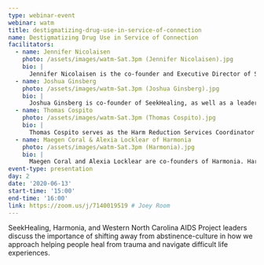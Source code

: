 ```yaml
---
type: webinar-event
webinar: watm
title: destigmatizing-drug-use-in-service-of-connection
name: Destigmatizing Drug Use in Service of Connection
facilitators:
  - name: Jennifer Nicolaisen
    photo: /assets/images/watm-Sat.3pm (Jennifer Nicolaisen).jpg
    bio: |
      Jennifer Nicolaisen is the co-founder and Executive Director of SeekHealing, an Asheville-based non-profit pioneering a novel protocol for treating addiction and addressing the opioid overdose crisis through human connection.
  - name: Joshua Ginsberg
    photo: /assets/images/watm-Sat.3pm (Joshua Ginsberg).jpg
    bio: |
      Joshua Ginsberg is co-founder of SeekHealing, as well as a leader in both software engineering and Diversity & Inclusion initiatives at Red Hat. His biography includes leadership at the Free Software Foundation and lifelong advocacy for individual autonomy and against the carceral state, including the failed war on drugs. His 2018 TEDx talk “The Emotionally Eviscerated Man” boldly challenges social expectations for modern men.
  - name: Thomas Cospito
    photo: /assets/images/watm-Sat.3pm (Thomas Cospito).jpg
    bio: |
      Thomas Cospito serves as the Harm Reduction Services Coordinator for WNCAP. Born and raised in New Jersey, he moved to western North Carolina looking for a change. After spending almost a decade in operations and production management Thomas decided to step away from the corporate world and focus on attempting to do some good. Under Thomas' stewardship, WNCAP's Harm Reduction program has grown exponentially to serve move than 1,000 people, stigma-free, person-centered services every month. As an advocate for community-based Harm Reduction, Thomas is working to expand syringe services across WNC through community outreach and collaboration. Thomas now makes his home in the beautiful town of Waynesville.
  - name: Maegen Coral & Alexia Locklear of Harmonia
    photo: /assets/images/watm-Sat.3pm (Harmonia).jpg
    bio: |
      Maegen Coral and Alexia Locklear are co-founders of Harmonia. Harmonia developed to address a major issue within the festival community that has gone unresolved for far too long: the need for a safe decompression space for individuals undergoing difficult emotional experiences. Harmonia provides harm reduction services via our Decompression Lounge to East Coast and Midwest events and music festivals.
event-type: presentation
day: 2
date: '2020-06-13'
start-time: '15:00'
end-time: '16:00'
link: https://zoom.us/j/7140019519 # Joey Room
---
```


SeekHealing, Harmonia, and Western North Carolina AIDS Project leaders discuss the importance of shifting away from abstinence-culture in how we approach helping people heal from trauma and navigate difficult life experiences.
